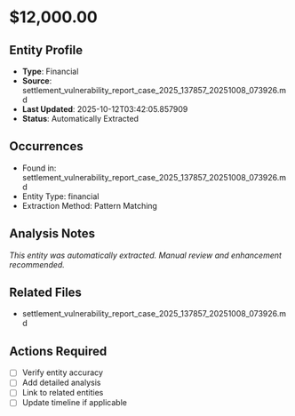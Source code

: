 # $12,000.00

## Entity Profile
- **Type**: Financial
- **Source**: settlement_vulnerability_report_case_2025_137857_20251008_073926.md
- **Last Updated**: 2025-10-12T03:42:05.857909
- **Status**: Automatically Extracted

## Occurrences
- Found in: settlement_vulnerability_report_case_2025_137857_20251008_073926.md
- Entity Type: financial
- Extraction Method: Pattern Matching

## Analysis Notes
*This entity was automatically extracted. Manual review and enhancement recommended.*

## Related Files
- settlement_vulnerability_report_case_2025_137857_20251008_073926.md

## Actions Required
- [ ] Verify entity accuracy
- [ ] Add detailed analysis
- [ ] Link to related entities
- [ ] Update timeline if applicable
